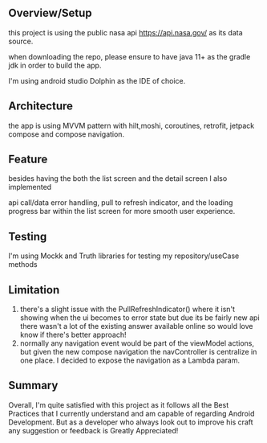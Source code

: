 ## Overview/Setup
this project is using the public nasa api https://api.nasa.gov/ as its data source. 

when downloading the repo, please ensure to have java 11+ as the gradle jdk in order to build the app.

I'm using android studio Dolphin as the IDE of choice.



## Architecture
the app is using  MVVM pattern with hilt,moshi, coroutines, retrofit, jetpack compose and compose navigation.

## Feature
besides having the both the list screen and the detail screen I also implemented

api call/data error handling, pull to refresh indicator, and the loading progress bar within the list screen for 
more smooth user experience.

## Testing
I'm using Mockk and Truth libraries for testing my repository/useCase methods

## Limitation
1. there's a slight issue with the PullRefreshIndicator() where it isn't showing when the ui becomes to error state
but due its be fairly new api there wasn't a lot of the existing answer available online so would love know if there's better approach!
2. normally any navigation event would be part of the viewModel actions, but given the new compose navigation the navController
is centralize in one place. I decided to expose the navigation as a Lambda param.

## Summary
Overall, I'm quite satisfied with this project as it follows all the Best Practices that I currently understand and am capable of regarding Android Development. But as a developer who always look out to improve his craft any suggestion or feedback is Greatly Appreciated!
